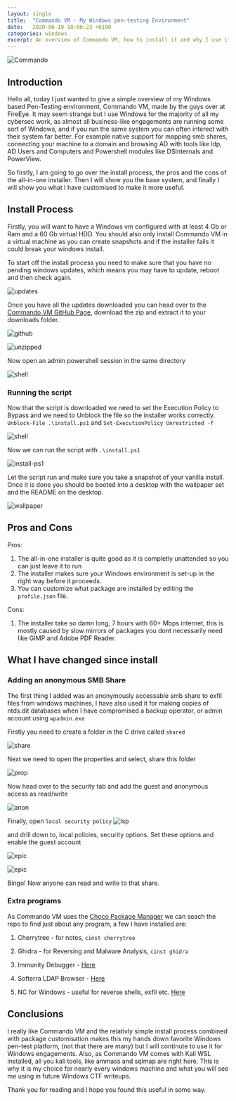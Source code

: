 ```yaml
---
layout: single
title:  "Commando VM - My Windows pen-testing Environment"
date:   2020-06-19 18:06:23 +0100
categories: windows
excerpt: An overview of Commando VM, how to install it and why I use it for almost all Windows CTF's
---
```

![Commando](/images/commando-vm/Commando.png)

## Introduction

Hello all, today I just wanted to give a simple overview of my Windows based Pen-Testing environment, Commando VM, made by the guys over at FireEye. It may seem strange but I use Windows for the majority of all my cybersec work, as almost all business-like engagements are running some sort of Windows, and if you run the same system you can often interect with their system far better. For example native support for mapping smb shares, connecting your machine to a domain and browsing AD with tools like ldp, AD Users and Computers and Powershell modules like DSInternals and PowerView.

So firstly, I am going to go over the install process, the pros and the cons of the all-in-one installer. Then I will show you the base system, and finally I will show you what I have customised to make it more useful.

## Install Process

Firstly, you will want to have a Windows vm configured with at least 4 Gb or Ram and a 60 Gb virtual HDD. You should also only install Commando VM in a virtual machine as you can create snapshots and if the installer fails it could break your windows install.

To start off the install process you need to make sure that you have no pending windows updates, which means you may have to update, reboot and then check again.

![updates](/images/commando-vm/2020-06-19_18-42.png)

Once you have all the updates downloaded you can head over to the [Commando VM GitHub Page](https://github.com/fireeye/commando-vm), download the zip and extract it to your downloads folder.

![github](/images/commando-vm/2020-06-19_18-45.png)

![unzipped](/images/commando-vm/2020-06-19_18-47.png)

Now open an admin powershell session in the same directory

![shell](/images/commando-vm/2020-06-19_18-49.png)

### Running the script

Now that the script is downloaded we need to set the Execution Policy to Bypass and we need to Unblock the file so the installer works correctly.
`Unblock-File .\install.ps1` and `Set-ExecutionPolicy Unrestricted -f`

![shell](/images/commando-vm/2020-06-19_18-52.png)

Now we can run the script with `.\install.ps1`

![install-ps1](/images/commando-vm/2020-06-19_18-53.png)

Let the script run and make sure you take a snapshot of your vanilla install. Once it is done you should be booted into a desktop with the wallpaper set and the README on the desktop.

![wallpaper](/images/commando-vm/desktop.png)

## Pros and Cons 

Pros:
1. The all-in-one installer is quite good as it is completly unattended so you can just leave it to run
2. The installer makes sure your Windows environment is set-up in the right way before it proceeds.
3. You can customize what package are installed by editing the `profile.json` file.

Cons:
1. The installer take so damn long, 7 hours with 60+ Mbps internet, this is mostly caused by slow mirrors of packages you dont necessarily need like GIMP and Adobe PDF Reader.


## What I have changed since install

### Adding an anonymous SMB Share
The first thing I added was an anonymously accessable smb share to exfil files from windows machines, I have also used it for making copies of ntds.dit databases when I have compromised a backup operator, or admin account using `wpadmin.exe` 

Firstly you need to create a folder in the C drive called `shared`

![share](/images/commando-vm/2020-06-19_19-04.png)

Next we need to open the properties and select, share this folder

![prop](/images/commando-vm/2020-06-19_19-05.png)

Now head over to the security tab and add the guest and anonymous access as read/write

![anon](/images/commando-vm/2020-06-19_19-28.png)

Finally, open `local security policy` 
![lsp](/images/commando-vm/2020-06-19_19-37.png)

and drill down to, local policies, security options. Set these options and enable the guest account

![epic](/images/commando-vm/2020-06-19_19-39.png)

![epic](/images/commando-vm/2020-06-19_19-38.png)

Bingo! Now anyone can read and write to that share.

### Extra programs
As Commando VM uses the [Choco Package Manager](https://chocolatey.org/) we can seach the repo to find just about any program, a few I have installed are:

1. Cherrytree - for notes, `cinst cherrytree`

2. Ghidra  - for Reversing and Malware Analysis, `cinst ghidra`

3. Immunity Debugger - [Here](https://www.immunityinc.com/products/debugger/)

4. Softerra LDAP Browser - [Here](https://www.ldapadministrator.com/softerra-ldap-browser.htm)

5. NC for Windows - useful for reverse shells, exfil etc. [Here](https://eternallybored.org/misc/netcat/)

## Conclusions

I really like Commando VM and the relativly simple install process combined with package customisation makes this my hands down favorite Windows pen-test platform, (not that there are many) but I will continute to use it for Windows engagements. Also, as Commando VM comes with Kali WSL installed, all you kali tools, like ammass and sqlmap are right here. This is why it is my choice for nearly every windows machine and what you will see me using in future Windows CTF writeups.

Thank you for reading and I hope you found this useful in some way.

